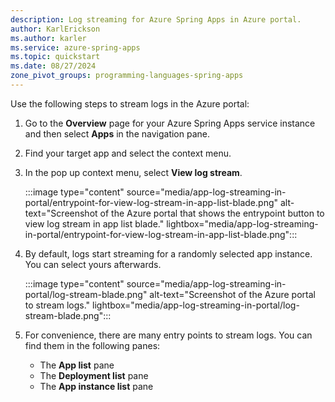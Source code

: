 ```yaml
---
description: Log streaming for Azure Spring Apps in Azure portal.
author: KarlErickson
ms.author: karler
ms.service: azure-spring-apps
ms.topic: quickstart
ms.date: 08/27/2024
zone_pivot_groups: programming-languages-spring-apps
---
```


Use the following steps to stream logs in the Azure portal:

1. Go to the **Overview** page for your Azure Spring Apps service instance and then select **Apps** in the navigation pane.

1. Find your target app and select the context menu.

1. In the pop up context menu, select **View log stream**.

   :::image type="content" source="media/app-log-streaming-in-portal/entrypoint-for-view-log-stream-in-app-list-blade.png" alt-text="Screenshot of the Azure portal that shows the entrypoint button to view log stream in app list blade." lightbox="media/app-log-streaming-in-portal/entrypoint-for-view-log-stream-in-app-list-blade.png":::

1. By default, logs start streaming for a randomly selected app instance. You can select yours afterwards.

   :::image type="content" source="media/app-log-streaming-in-portal/log-stream-blade.png" alt-text="Screenshot of the Azure portal to stream logs." lightbox="media/app-log-streaming-in-portal/log-stream-blade.png":::

1. For convenience, there are many entry points to stream logs. You can find them in the following panes:

   * The **App list** pane
   * The **Deployment list** pane
   * The **App instance list** pane

